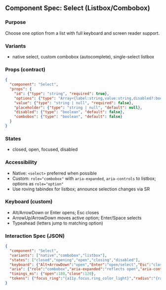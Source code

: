 ## Component Spec: Select (Listbox/Combobox)

### Purpose
Choose one option from a list with full keyboard and screen reader support.

### Variants
- native select, custom combobox (autocomplete), single-select listbox

### Props (contract)
```json
{
  "component": "Select",
  "props": {
    "id": {"type": "string", "required": true},
    "options": {"type": "Array<{label:string,value:string,disabled?:boolean}>", "required": true},
    "value": {"type": "string | null", "required": false},
    "placeholder": {"type": "string | null", "default": null},
    "disabled": {"type": "boolean", "default": false},
    "combobox": {"type": "boolean", "default": false}
  }
}
```

### States
- closed, open, focused, disabled

### Accessibility
- Native: `<select>` preferred when possible
- Custom: `role="combobox"` with `aria-expanded`, `aria-controls` to listbox; options as `role="option"`
- Use roving tabindex for listbox; announce selection changes via SR

### Keyboard (custom)
- Alt/ArrowDown or Enter opens; Esc closes
- ArrowUp/ArrowDown moves active option; Enter/Space selects
- Typeahead (letters jump to matching option)

### Interaction Spec (JSON)
```json
{
  "component": "Select",
  "variants": ["native","combobox","listbox"],
  "states": ["closed","opening","open","closing","disabled"],
  "keyboard": {"Alt+ArrowDown":"open","Enter":"open/select","Esc":"close","ArrowUp":"prev","ArrowDown":"next","Type":"typeahead"},
  "aria": {"role":"combobox","aria-expanded":"reflects open","aria-controls":"links listbox id"},
  "timings_ms": {"open":180,"close":120},
  "tokens": {"focus_ring":"{a11y.focus.ring_color_light}","radius":"{radii.sm}","motion":"{motion.duration_ms.quick}"}
}
```


